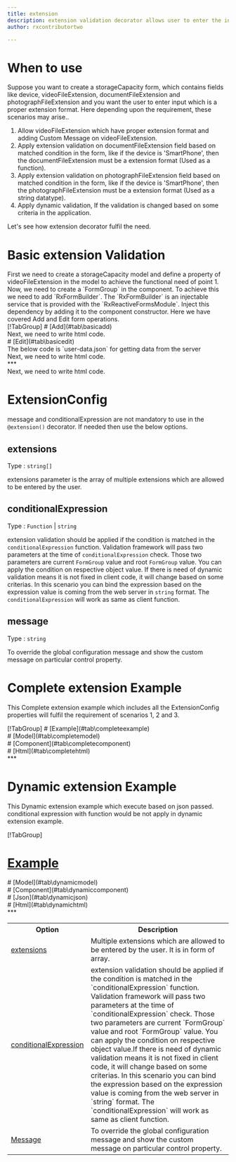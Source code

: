 ```yaml
---
title: extension
description: extension validation decorator allows user to enter the input which is in the proper extension format.
author: rxcontributortwo

---
```

# When to use
Suppose you want to create a storageCapacity form, which contains fields like device, videoFileExtension, documentFileExtension and photographFileExtension and you want the user to enter input which is a proper extension format. Here depending upon the requirement, these scenarios may arise..
<ol>
   <li>Allow videoFileExtension which have proper extension format and adding Custom Message on videoFileExtension.</li>
   <li>Apply  extension validation on  documentFileExtension field based on matched condition in the form, like if the device is 'SmartPhone', then the documentFileExtension must be a extension format (Used as a function).</li>
   <li>Apply extension validation on photographFileExtension field based on matched condition in the form, like if the device is 'SmartPhone', then the photographFileExtension must be a extension format (Used as a string datatype).</li>
   <li>Apply dynamic validation, If the validation is changed based on some criteria in the application.</li>
</ol>
Let's see how extension decorator fulfil the need.
 
# Basic extension Validation
<data-scope scope="['decorator']">
First we need to create a storageCapacity model and define a property of videoFileExtension in the model to achieve the functional need of point 1.
<div component="app-code" key="extension-add-model"></div> 
</data-scope>
Now, we need to create a `FormGroup` in the component. To achieve this we need to add `RxFormBuilder`. The `RxFormBuilder` is an injectable service that is provided with the `RxReactiveFormsModule`. Inject this dependency by adding it to the component constructor.
Here we have covered Add and Edit form operations. 

<data-scope scope="['decorator']">
<div component="app-tabs" key="basic-operations"></div>
[!TabGroup]
# [Add](#tab\basicadd)
<div component="app-code" key="extension-add-component"></div> 
Next, we need to write html code.
<div component="app-code" key="extension-add-html"></div> 
<div component="app-extension-add" title="extension Decorator for add Example"></div>
# [Edit](#tab\basicedit)
<div component="app-code" key="extension-edit-component"></div>
The below code is `user-data.json` for getting data from the server 
<div component="app-code" key="data-json"></div> 
Next, we need to write html code.
<div component="app-code" key="extension-edit-html"></div> 
<div component="app-extension-add" title="extension Decorator for edit Example"></div>
***
</data-scope>

<data-scope scope="['validator','templateDriven']">
<div component="app-code" key="extension-add-component"></div> 
Next, we need to write html code.
<div component="app-code" key="extension-add-html"></div> 
<div component="app-extension-add" title="extension Decorator for add Example"></div>
</data-scope>

# ExtensionConfig
message and conditionalExpression are not mandatory to use in the `@extension()` decorator. If needed then use the below options.

<table class="table table-bordered table-striped">
<tr><th>Option</th><th>Description</th></tr>
<tr><td><a href="#extensions" (click)='scrollTo("#extensions")'  title="extensions">extensions</a></td><td>Multiple extensions which are allowed to be entered by the user. It is in form of array.</td></tr>
<tr><td><a href="#conditionalExpression" (click)='scrollTo("#conditionalExpression")'  title="conditionalExpression">conditionalExpression</a></td><td>extension validation should be applied if the condition is matched in the `conditionalExpression` function. Validation framework will pass two parameters at the time of `conditionalExpression` check. Those two parameters are current `FormGroup` value and root `FormGroup` value. You can apply the condition on respective object value.If there is need of dynamic validation means it is not fixed in client code, it will change based on some criterias. In this scenario you can bind the expression based on the expression value is coming from the web server in `string` format. The `conditionalExpression` will work as same as client function.</td></tr>
<tr><td><a href="#message" (click)='scrollTo("#message")'  title="message">Message</a></td><td>To override the global configuration message and show the custom message on particular control property.</td></tr>

## extensions
Type :  `string[]` 

extensions parameter is the array of multiple extensions which are allowed to be entered by the user.

<div component="app-code" key="extension-extensionsExample-model"></div> 
<div component="app-example-runner" ref-component="app-extension-extensions" title="extension decorators with extensions" key="extensions"></div>

## conditionalExpression 
Type :  `Function`  |  `string` 

extension validation should be applied if the condition is matched in the `conditionalExpression` function. Validation framework will pass two parameters at the time of `conditionalExpression` check. Those two parameters are current `FormGroup` value and root `FormGroup` value. You can apply the condition on respective object value.
If there is need of dynamic validation means it is not fixed in client code, it will change based on some criterias. In this scenario you can bind the expression based on the expression value is coming from the web server in `string` format. The `conditionalExpression` will work as same as client function.

<div component="app-note" key="extension-conditionalExpressionExampleFunction-model"></div>
<div component="app-code" key="extension-conditionalExpressionExampleFunction-model"></div> 
<div component="app-note" key="extension-conditionalExpressionExampleString-model"></div> 
<div component="app-code" key="extension-conditionalExpressionExampleString-model"></div> 

<div component="app-example-runner" ref-component="app-extension-conditionalExpression" title="extension decorators with conditionalExpression" key="conditionalExpression"></div>

## message 
Type :  `string` 

To override the global configuration message and show the custom message on particular control property.

<div component="app-code" key="extension-messageExample-model"></div> 
<div component="app-example-runner" ref-component="app-extension-message" title="extension decorators with message" key="message"></div>

# Complete extension Example

This Complete extension example which includes all the ExtensionConfig properties will fulfil the requirement of scenarios 1, 2 and 3.

<div component="app-tabs" key="complete"></div>
[!TabGroup]
# [Example](#tab\completeexample)
<div component="app-extension-complete"></div>
<data-scope scope="['decorator']">
# [Model](#tab\completemodel)
<div component="app-code" key="extension-complete-model"></div> 
</data-scope>
# [Component](#tab\completecomponent)
<div component="app-code" key="extension-complete-component"></div> 
# [Html](#tab\completehtml)
<div component="app-code" key="extension-complete-html"></div> 
***

# Dynamic extension Example

This Dynamic extension example which execute based on json passed. conditional expression with function would be not apply in dynamic extension example. 

<div component="app-tabs" key="dynamic"></div>

[!TabGroup]
# [Example](#tab\dynamicexample)
<div component="app-extension-dynamic"></div>
<data-scope scope="['decorator']">
# [Model](#tab\dynamicmodel)
<div component="app-code" key="extension-dynamic-model"></div>
</data-scope>
# [Component](#tab\dynamiccomponent)
<div component="app-code" key="extension-dynamic-component"></div>
# [Json](#tab\dynamicjson)
<div component="app-code" key="extension-dynamic-json"></div>
# [Html](#tab\dynamichtml)
<div component="app-code" key="extension-dynamic-html"></div> 
***
